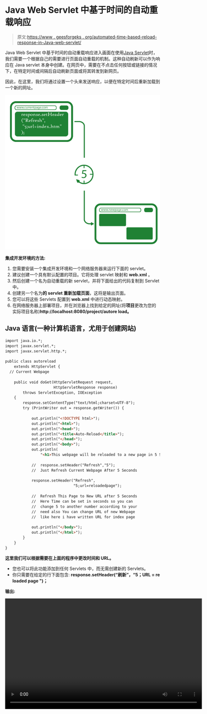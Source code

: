 # Java Web Servlet 中基于时间的自动重载响应

> 原文:[https://www . geesforgeks . org/automated-time-based-reload-response-in-Java-web-servlet/](https://www.geeksforgeeks.org/automated-time-based-reload-response-in-java-web-servlet/)

Java Web Servlet 中基于时间的自动重载响应进入画面在使用[Java Servlet](https://www.geeksforgeeks.org/introduction-java-servlets/)时，我们需要一个根据自己的需要进行页面自动重载的机制。这种自动刷新可以作为响应在 Java servlet 本身中创建。在网页中，需要在不点击任何按钮或链接的情况下，在特定时间或间隔后自动刷新页面或将其转发到新网页。

因此，在这里，我们将通过设置一个头来发送响应，以便在特定时间后重新加载到一个新的网址。

![](img/0acb8e3946d270b3a693aa7aff6ba997.png)

**集成开发环境的方法:**

1.  您需要安装一个集成开发环境和一个网络服务器来运行下面的 servlet。
2.  建议创建一个具有默认配置的项目。它将处理 servlet 映射和 **web.xml** 。
3.  然后创建一个名为自动重载的新 servlet，并将下面给出的代码复制到 Servlet 中。
4.  创建另一个名为**的 servlet 重新加载页面**，这将是输出页面。
5.  您可以将这些 Servlets 配置到 **web.xml** 中进行动态映射。
6.  在网络服务器上部署项目，并在浏览器上找到给定的网址(将**项目**更改为您的实际项目名称)**http://localhost:8080/project/autore load。**

## Java 语言(一种计算机语言，尤用于创建网站)

```html
import java.io.*;
import javax.servlet.*;
import javax.servlet.http.*;

public class autoreload
    extends HttpServlet { 
  // Current Webpage

    public void doGet(HttpServletRequest request,
                      HttpServletResponse response)
        throws ServletException, IOException
    {
        response.setContentType("text/html;charset=UTF-8");
        try (PrintWriter out = response.getWriter()) {

            out.println("<!DOCTYPE html>");
            out.println("<html>");
            out.println("<head>");
            out.println("<title>Auto-Reload</title>");
            out.println("</head>");
            out.println("<body>");
            out.println(
                "<h1>This webpage will be reloaded to a new page in 5 Seconds...</h1>");

            //  response.setHeader("Refresh","5");
            //  Just Refresh Current Webpage After 5 Seconds

            response.setHeader("Refresh",
                               "5;url=reloadedpage");

            //  Refresh This Page to New URL after 5 Seconds
            //  Here Time can be set in seconds so you can
            //  change 5 to another number according to your
            //  need also You can change URL of new Webpage
            //  like here i have written URL for index page

            out.println("</body>");
            out.println("</html>");
        }
    }
}
```

**这里我们可以根据需要在上面的程序中更改时间和 URL。**

*   您也可以将此功能添加到任何 Servlets 中，而无需创建新的 Servlets。
*   你只需要在给定的行下面包含: **response.setHeader(“刷新”，“5；URL = re loaded page ")；**

**输出:**

<video class="wp-video-shortcode" id="video-515816-1" width="640" height="360" preload="metadata" controls=""><source type="video/mp4" src="https://media.geeksforgeeks.org/wp-content/uploads/20201119222207/outputvideo_1.mp4?_=1">[https://media.geeksforgeeks.org/wp-content/uploads/20201119222207/outputvideo_1.mp4](https://media.geeksforgeeks.org/wp-content/uploads/20201119222207/outputvideo_1.mp4)</video>